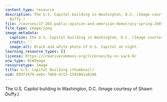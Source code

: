 ```yaml
---
content_type: resource
description: The U.S. Capitol building in Washington, D.C. (Image courtesy of Shawn
  Duffy.)
file: /courses/17-265-public-opinion-and-american-democracy-spring-2007/89df2479ee0c78b0dc531591081a8346_17-265s07-th.jpg
file_type: image/jpeg
image_metadata:
  caption: The U.S. Capitol building in Washington, D.C. (Image courtesy of [Shawn](http://www.flickr.com/photos/sduffy/).)
  credit: ''
  image-alt: Black and white photo of U.S. Capitol at night.
learning_resource_types: []
license: https://creativecommons.org/licenses/by-nc-sa/4.0/
ocw_type: OCWImage
resourcetype: Image
title: U.S. Capitol Building (thumbnail)
uid: 89df2479-ee0c-78b0-dc53-1591081a8346
---
```

The U.S. Capitol building in Washington, D.C. (Image courtesy of Shawn Duffy.)